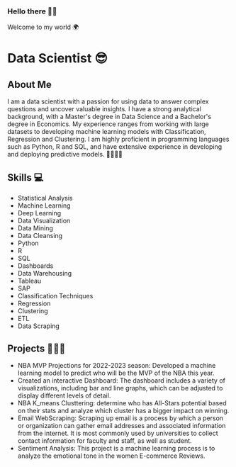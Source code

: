 ### Hello there 👋🏾

Welcome to my world 🌍

# Data Scientist 😎

## About Me
I am a data scientist with a passion for using data to answer complex questions and uncover valuable insights. I have a strong analytical background, with a Master's degree in Data Science and a Bachelor's degree in Economics. My experience ranges from working with large datasets to developing machine learning models with Classification, Regression and Clustering. I am highly proficient in programming languages such as Python, R and SQL, and have extensive experience in developing and deploying predictive models. 👨🏾‍💻💜


## Skills 💻
- Statistical Analysis
- Machine Learning
- Deep Learning
- Data Visualization
- Data Mining
- Data Cleansing
- Python
- R
- SQL
- Dashboards
- Data Warehousing
- Tableau
- SAP
- Classification Techniques
- Regression 
- Clustering
- ETL
- Data Scraping


## Projects 👨🏾‍🍳
- NBA MVP Projections for 2022-2023 season: Developed a machine learning model to predict who will be the MVP of the NBA this year.
- Created an interactive Dashboard: The dashboard includes a variety of visualizations, including bar and line graphs, which can be adjusted to display different levels of detail.
- NBA K_means Clusttering: determine who has All-Stars potential based on their stats and analyze which cluster has a bigger impact on winning.
- Email WebScraping: Scraping up email is a process by which a person or organization can gather email addresses and associated information from the internet. It is most commonly used by universities to collect contact information for faculty and staff, as well as student.
- Sentiment Analysis: This project is a machine learning process is to analyze the emotional tone in the women E-commerce Reviews.
